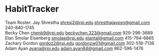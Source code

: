 # HabitTracker

Team Roster:
Jay Shrestha	shresj2@rpi.edu	shresthajaypsn@gmail.com	240-840-1745  
Becky Chen 	chenb9@rpi.edu	beckychen.323@gmail.com	929-298-3689  
Elan Smolar Eisenberg smolae@rpi.edu	elantal@gmail.com	415-794-6865  
Zachary Gordon  gordoz2@rpi.edu	gordonzw01@gmail.com	302-518-7136  
Adam Ayan 	ayana@rpi.edu 	adam.ayan84@gmail.com	862-596-1476
